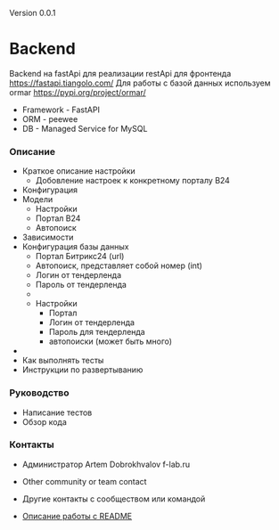 Version  0.0.1

# Backend #

Backend на fastApi для реализации restApi для фронтенда
https://fastapi.tiangolo.com/
Для работы с базой данных используем ormar
https://pypi.org/project/ormar/

* Framework - FastAPI
* ORM - peewee
* DB - Managed Service for MySQL


### Описание ###

* Краткое описание настройки
  * Добовление настроек к конкретному порталу B24
* Конфигурация
* Модели
  * Настройки
  * Портал B24
  * Автопоиск
* Зависимости
* Конфигурация базы данных
  * Портал Битрикс24 (url)
  * Автопоиск, представляет собой номер (int)
  * Логин от тендерленда
  * Пароль от тендерленда
  *
  * Настройки
    * Портал
    * Логин от тендерленда
    * Пароль для тендерленда
    * автопоиски (может быть много)
*
* Как выполнять тесты
* Инструкции по развертыванию

### Руководство ###

* Написание тестов
* Обзор кода

### Контакты ###

* Администратор
  Artem Dobrokhvalov
  f-lab.ru
* Other community or team contact
* Другие контакты с сообществом или командой

* [Описание работы с README](https://bitbucket.org/tutorials/markdowndemo)
